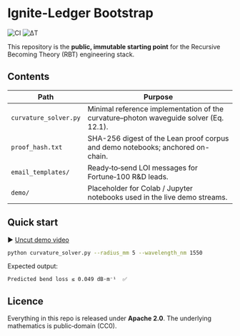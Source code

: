 # Ignite-Ledger Bootstrap
![CI](https://github.com/rbtzero/ignite-ledger/actions/workflows/bendloss.yml/badge.svg)
![ΔT](https://github.com/rbtzero/ignite-ledger/actions/workflows/interposer.yml/badge.svg)

This repository is the **public, immutable starting point** for the Recursive Becoming Theory (RBT) engineering stack.

## Contents

| Path | Purpose |
|------|---------|
| `curvature_solver.py` | Minimal reference implementation of the curvature–photon waveguide solver (Eq. 12.1). |
| `proof_hash.txt` | SHA-256 digest of the Lean proof corpus and demo notebooks; anchored on-chain. |
| `email_templates/` | Ready‑to‑send LOI messages for Fortune‑100 R&D leads. |
| `demo/` | Placeholder for Colab / Jupyter notebooks used in the live demo streams. |

## Quick start

▶ [Uncut demo video](https://youtu.be/OJpLFGMwim8)

```bash
python curvature_solver.py --radius_mm 5 --wavelength_nm 1550
```

Expected output:

```
Predicted bend loss ≤ 0.049 dB·m⁻¹  ✅
```

## Licence

Everything in this repo is released under **Apache 2.0**.  The underlying mathematics is public‑domain (CC0).
